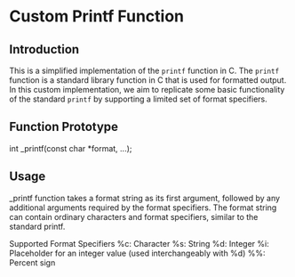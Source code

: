 # Custom Printf Function

## Introduction
This is a simplified implementation of the `printf` function in C. The `printf` function is a standard library function in C that is used for formatted output. In this custom implementation, we aim to replicate some basic functionality of the standard `printf` by supporting a limited set of format specifiers.

## Function Prototype
int _printf(const char *format, ...);

## Usage
_printf function takes a format string as its first argument, followed by any additional arguments required by the format specifiers. The format string can contain ordinary characters and format specifiers, similar to the standard printf.

Supported Format Specifiers
%c: Character
%s: String
%d: Integer
%i: Placeholder for an integer value (used interchangeably with %d)
%%: Percent sign
